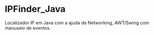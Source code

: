 # IPFinder_Java
Localizador IP em Java com a ajuda de Networking, AWT/Swing com manuseio de eventos.
